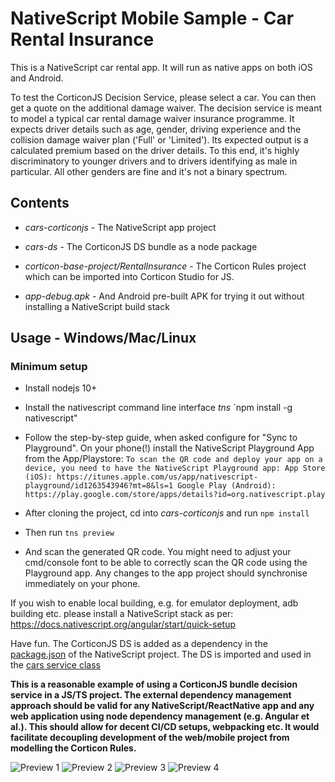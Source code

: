 # NativeScript Mobile Sample - Car Rental Insurance 

This is a NativeScript car rental app. It will run as native apps on both iOS and Android.

To test the CorticonJS Decision Service, please select a car. You can then get a quote on the additional damage waiver. The decision service is meant to model a typical car rental damage waiver insurance programme. It expects driver details such as age, gender, driving experience and the collision damage waiver plan ('Full' or 'Limited'). Its expected output is a calculated premium based on the driver details. To this end, it's highly discriminatory to younger drivers and to drivers identifying as male in particular. All other genders are fine and it's not a binary spectrum.
 
## Contents

* _cars-corticonjs_ - The NativeScript app project
* _cars-ds_ - The CorticonJS DS bundle as a node package
* _corticon-base-project/RentalInsurance_ - The Corticon Rules project which can be imported into Corticon Studio for JS.

* _app-debug.apk_ - And Android pre-built APK for trying it out without installing a NativeScript build stack

## Usage - Windows/Mac/Linux

### Minimum setup
* Install nodejs 10+
* Install the nativescript command line interface _tns_ 
  `npm install -g nativescript"
* Follow the step-by-step guide, when asked configure for "Sync to Playground". On your phone(!) install the NativeScript Playground App from the App/Playstore:
```To scan the QR code and deploy your app on a device, you need to have the NativeScript Playground app: App Store (iOS): https://itunes.apple.com/us/app/nativescript-playground/id1263543946?mt=8&ls=1 Google Play (Android): https://play.google.com/store/apps/details?id=org.nativescript.play ```
 
* After cloning the project, cd into _cars-corticonjs_ and run
  `npm install`
* Then run 
  `tns preview`
* And scan the generated QR code. You might need to adjust your cmd/console font to be able to correctly scan the QR code using the Playground app. Any changes to the app project should synchronise immediately on your phone.

If you wish to enable local building, e.g. for emulator deployment, adb building etc. please install a NativeScript stack as per: https://docs.nativescript.org/angular/start/quick-setup

Have fun. The CorticonJS DS is added as a dependency in the [package.json](https://github.com/corticon/corticon.js-samples/blob/master/Nativescript/cars-corticonjs/package.json) of the NativeScript project. The DS is imported and used in the [cars service class](https://github.com/corticon/corticon.js-samples/blob/master/Nativescript/cars-corticonjs/src/app/cars/shared/car.service.ts)

__This is a reasonable example of using a CorticonJS bundle decision service in a JS/TS project. The external dependency management approach should be valid for any NativeScript/ReactNative app and any web application using node dependency management (e.g. Angular et al.). This should allow for decent CI/CD setups, webpacking etc. It would facilitate decoupling development of the web/mobile project from modelling the Corticon Rules.__

![Preview 1](/Nativescript/preview1.jpg)
![Preview 2](/Nativescript/preview2.jpg)
![Preview 3](/Nativescript/preview3.jpg)
![Preview 4](/Nativescript/preview4.jpg)
